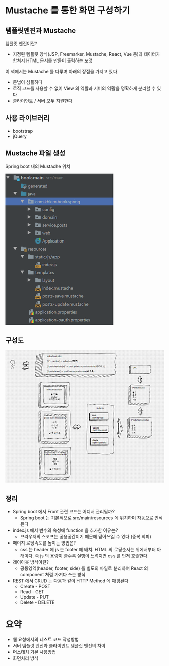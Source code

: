# Mustache 를 통한 화면 구성하기

## 템플릿엔진과 Mustache
템플릿 엔진이란? 

- 지정된 템플릿 양식(JSP, Freemarker, Mustache, React, Vue 등)과 데이터가 합쳐저 HTML 문서를 만들어 출력하는 포맷

이 책에서는 Mustache 를 다루며 아래의 장점을 가지고 있다

- 문법이 심플하다
- 로직 코드를 사용할 수 없어 View 의 역활과 서버의 역활을 명확하게 분리할 수 있다
- 클라이언트 / 서버 모두 지원한다

## 사용 라이브러리
- bootstrap
- jQuery

## Mustache 파일 생성

Spring boot 내의 Mustache 위치

![layout](../assets/crud_1.png)

## 구성도

![layout](../assets/crud_2.png)

## 정리
- Spring boot 에서 Front 관련 코드는 어디서 관리될까?
	- Spring boot 는 기본적으로 src/main/resources 에 위치하며 자동으로 인식된다
- index.js 에서 변수의 속성에 function 을 추가한 이유는?
	- 브라우저의 스코프는 공용공간이기 때문에 덮어쓰일 수 있다 (중복 회피)
- 페이지 로딩속도를 높이는 방법은?
	- css 는 header 에 js 는 footer 에 배치. HTML 의 로딩순서는 위에서부터 아래이다. 즉 js 의 용량이 클수록 실행이 느려지면 css 를 먼저 호출한다
- 레이아웃 방식이란?
	- 공통영역(header, footer, side) 를 별도의 파일로 분리하여 React 의 component 처럼 가져다 쓰는 방식
- REST 에서 CRUD 는 다음과 같이 HTTP Method 에 매핑된다
	- Create - POST
	- Read - GET
	- Update - PUT
	- Delete - DELETE
	
# 요약
- 웹 요청에서의 테스트 코드 작성방법
- 서버 템플릿 엔진과 클라이언트 템플릿 엔진의 차이
- 머스테치 기본 사용방법
- 화면처리 방식

















<!--stackedit_data:
eyJoaXN0b3J5IjpbNTc5NzAxNDkyLDQ1Mjk4NzUyLDI2NTQ0Mj
AyNiwyMDU5NzY5MDMyLC0xNTc1Mzc5ODksMTY2OTE1MTkzMiwt
MTEzMzgxMTk2MSwxOTk3NTQyOTIwXX0=
-->